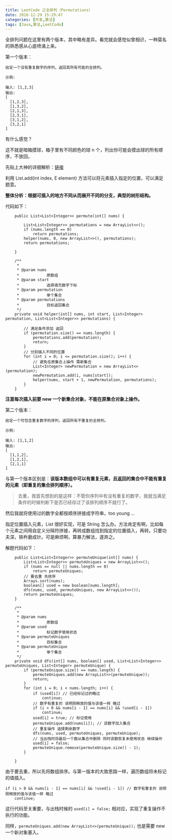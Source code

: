 ```yaml
---
title: LeetCode 之全排列（Permutations）
date: 2018-12-29 15:29:47
categories: [开发,算法]
tags: [Java,算法,LeetCode]
---
```


全排列问题在这里有两个版本，其中略有差异。看完就会感觉似曾相识，一种莫名的熟悉感从心底喷涌上来。

第一个版本：
```
给定一个没有重复数字的序列，返回其所有可能的全排列。

示例:

输入: [1,2,3]
输出:
[
  [1,2,3],
  [1,3,2],
  [2,1,3],
  [2,3,1],
  [3,1,2],
  [3,2,1]
]

```
有什么感觉？

这不就是暗箱摸球，箱子里有不同颜色的球 n 个，列出你可能会摸出球的所有顺序，不放回。

先贴上大神的详细解析：[链接](https://leetcode.com/problems/permutations/discuss/18436/Java-Clean-Code-Two-recursive-solutions)

利用 List.add(int index, E element) 方法可以将元素插入指定的位置，可以满足题意。

**整体分析：根据可插入的地方不同从而展开不同的分支，典型的树形结构。**

代码如下：
```
    public List<List<Integer>> permute(int[] nums) {

        List<List<Integer>> permutations = new ArrayList<>();
        if (nums.length == 0)
            return permutations;
        helper(nums, 0, new ArrayList<>(), permutations);
        return permutations;

    }

    /**
     * 
     * @param nums
     *            原数组
     * @param start
     *            选择填充数字下标
     * @param permutation
     *            单个集合
     * @param permutations
     *            目标返回集合
     */
    private void helper(int[] nums, int start, List<Integer> permutation, List<List<Integer>> permutations) {

        // 满足条件添加 返回
        if (permutation.size() == nums.length) {
            permutations.add(permutation);
            return;
        }
        // 分别插入不同的位置
        for (int i = 0; i <= permutation.size(); i++) {
            // 避免在原集合上操作 需新集合
            List<Integer> newPermutation = new ArrayList<>(permutation);
            newPermutation.add(i, nums[start]);
            helper(nums, start + 1, newPermutation, permutations);
        }
    }
```

**注意每次插入前要 new 一个新集合对象，不能在原集合对象上操作。**

第二个版本：
```
给定一个可包含重复数字的序列，返回所有不重复的全排列。

示例:

输入: [1,1,2]
输出:
[
  [1,1,2],
  [1,2,1],
  [2,1,1]
]
```
与第一个版本区别是：**该版本数组中可以有重复元素，且返回的集合中不能有重复的元素（即重复的集合排列顺序）。**

> 去重，我首先想到的是这样：不管你序列中有没有重复的数字，我就当满足条件的时候判断下是否已经存过了该排列顺序不就行了。

然后我就将使用过的数字全都按顺序拼接成字符串，too young ...

指定位置插入元素，List 很好实现，可是 String 怎么办。方法肯定有啊，比如每个元素之间用自定义分隔符拼接，再转成数组找到指定的位置插入，再转。只要功夫深，铁杵磨成针。可是麻烦啊，算暴力解法，遂弃之。

解题代码如下：
```
    public List<List<Integer>> permuteUnique(int[] nums) {
        List<List<Integer>> permuteUniques = new ArrayList<>();
        if (nums == null || nums.length == 0)
            return permuteUniques;
        // 要去重 先排序
        Arrays.sort(nums);
        boolean[] used = new boolean[nums.length];
        dfs(nums, used, permuteUniques, new ArrayList<>());
        return permuteUniques;
    }

    /**
     * 
     * @param nums
     *            原数组
     * @param used
     *            标记数字使用状态
     * @param permuteUniques
     *            目标集合
     * @param permuteUnique
     *            单个集合
     */
    private void dfs(int[] nums, boolean[] used, List<List<Integer>> permuteUniques, List<Integer> permuteUnique) {
        if (permuteUnique.size() == nums.length) {
            permuteUniques.add(new ArrayList<>(permuteUnique));
            return;
        }
        for (int i = 0; i < nums.length; i++) {
            if (used[i]) // 已经标记过的略过
                continue;
            // 数字有重复的 说明刚释放的值与该值一样 略过
            if (i > 0 && nums[i - 1] == nums[i] && !used[i - 1])
                continue;
            used[i] = true; // 标记使用
            permuteUnique.add(nums[i]); // 该数字加入集合
            // 重复操作 选择剩余数字
            dfs(nums, used, permuteUniques, permuteUnique);
            // 当出栈时将最后一个数从集合中删除 同时该数恢复未使用状态 继续操作
            used[i] = false;
            permuteUnique.remove(permuteUnique.size() - 1);
        }

    }
```

由于要去重，所以先将数组排序。与第一版本的大致思路一样，遍历数组将未标记的值插入。

```
if (i > 0 && nums[i - 1] == nums[i] && !used[i - 1]) // 数字有重复的 说明刚释放的值与该值一样 略过
    continue;
```
这行代码至关重要，与出栈时候的 `used[i] = false;` 相对应，实现了重复操作不执行的功能。

同样，`permuteUniques.add(new ArrayList<>(permuteUnique));` 也是需要 new 一个新对象塞入。